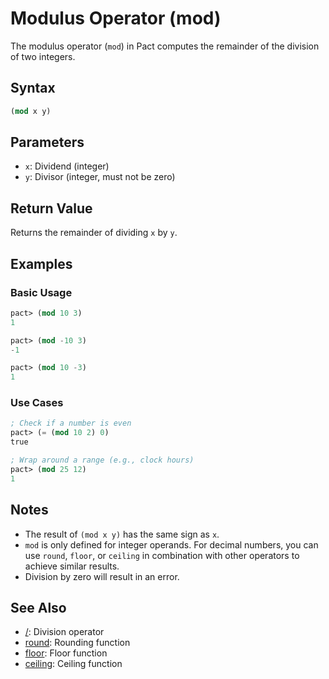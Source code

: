 # Modulus Operator (mod)

The modulus operator (`mod`) in Pact computes the remainder of the division of two integers.

## Syntax

```lisp
(mod x y)
```

## Parameters

- `x`: Dividend (integer)
- `y`: Divisor (integer, must not be zero)

## Return Value

Returns the remainder of dividing `x` by `y`.

## Examples

### Basic Usage

```lisp
pact> (mod 10 3)
1

pact> (mod -10 3)
-1

pact> (mod 10 -3)
1
```

### Use Cases

```lisp
; Check if a number is even
pact> (= (mod 10 2) 0)
true

; Wrap around a range (e.g., clock hours)
pact> (mod 25 12)
1
```

## Notes

- The result of `(mod x y)` has the same sign as `x`.
- `mod` is only defined for integer operands. For decimal numbers, you can use `round`, `floor`, or `ceiling` in combination with other operators to achieve similar results.
- Division by zero will result in an error.

## See Also

- [/](division.md): Division operator
- [round](round.md): Rounding function
- [floor](floor.md): Floor function
- [ceiling](ceiling.md): Ceiling function

